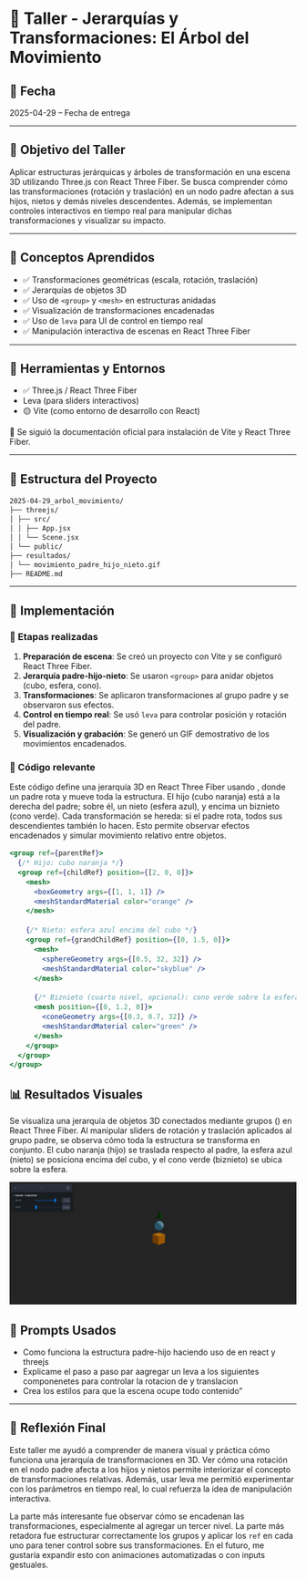 # 🧪 Taller - Jerarquías y Transformaciones: El Árbol del Movimiento

## 📅 Fecha  
2025-04-29 – Fecha de entrega

---

## 🎯 Objetivo del Taller

Aplicar estructuras jerárquicas y árboles de transformación en una escena 3D utilizando Three.js con React Three Fiber. Se busca comprender cómo las transformaciones (rotación y traslación) en un nodo padre afectan a sus hijos, nietos y demás niveles descendentes. Además, se implementan controles interactivos en tiempo real para manipular dichas transformaciones y visualizar su impacto.

---

## 🧠 Conceptos Aprendidos

- ✅ Transformaciones geométricas (escala, rotación, traslación)
- ✅ Jerarquías de objetos 3D
- ✅ Uso de `<group>` y `<mesh>` en estructuras anidadas
- ✅ Visualización de transformaciones encadenadas
- ✅ Uso de `leva` para UI de control en tiempo real
- ✅ Manipulación interactiva de escenas en React Three Fiber

---

## 🔧 Herramientas y Entornos

* ✅ Three.js / React Three Fiber
* Leva (para sliders interactivos)
* 🟡 Vite (como entorno de desarrollo con React)


📌 Se siguió la documentación oficial para instalación de Vite y React Three Fiber.

---

## 📁 Estructura del Proyecto
```
2025-04-29_arbol_movimiento/ 
├── threejs/ 
│ ├── src/ 
│ │ ├── App.jsx 
│ │ └── Scene.jsx 
│ └── public/ 
├── resultados/ 
│ └── movimiento_padre_hijo_nieto.gif 
├── README.md
```


---

## 🧪 Implementación

### 🔹 Etapas realizadas

1. **Preparación de escena**: Se creó un proyecto con Vite y se configuró React Three Fiber.
2. **Jerarquía padre-hijo-nieto**: Se usaron `<group>` para anidar objetos (cubo, esfera, cono).
3. **Transformaciones**: Se aplicaron transformaciones al grupo padre y se observaron sus efectos.
4. **Control en tiempo real**: Se usó `leva` para controlar posición y rotación del padre.
5. **Visualización y grabación**: Se generó un GIF demostrativo de los movimientos encadenados.

### 🔹 Código relevante
Este código define una jerarquía 3D en React Three Fiber usando <group>, donde un padre rota y mueve toda la estructura. El hijo (cubo naranja) está a la derecha del padre; sobre él, un nieto (esfera azul), y encima un biznieto (cono verde). Cada transformación se hereda: si el padre rota, todos sus descendientes también lo hacen. Esto permite observar efectos encadenados y simular movimiento relativo entre objetos.

```jsx
<group ref={parentRef}>
  {/* Hijo: cubo naranja */}
  <group ref={childRef} position={[2, 0, 0]}>
    <mesh>
      <boxGeometry args={[1, 1, 1]} />
      <meshStandardMaterial color="orange" />
    </mesh>

    {/* Nieto: esfera azul encima del cubo */}
    <group ref={grandChildRef} position={[0, 1.5, 0]}>
      <mesh>
        <sphereGeometry args={[0.5, 32, 32]} />
        <meshStandardMaterial color="skyblue" />
      </mesh>

      {/* Biznieto (cuarto nivel, opcional): cono verde sobre la esfera */}
      <mesh position={[0, 1.2, 0]}>
        <coneGeometry args={[0.3, 0.7, 32]} />
        <meshStandardMaterial color="green" />
      </mesh>
    </group>
  </group>
</group>
```

## 📊 Resultados Visuales

Se visualiza una jerarquía de objetos 3D conectados mediante grupos (<group>) en React Three Fiber. Al manipular sliders de rotación y traslación aplicados al grupo padre, se observa cómo toda la estructura se transforma en conjunto. El cubo naranja (hijo) se traslada respecto al padre, la esfera azul (nieto) se posiciona encima del cubo, y el cono verde (biznieto) se ubica sobre la esfera.

![Resultado Threejs](resultados/ThreejsAnimation.gif)

## 🧩 Prompts Usados

- Como funciona la estructura padre-hijo haciendo uso de <group> en react y threejs
- Explicame el paso a paso par aagregar un leva a los siguientes componenetes para controlar la rotacion de y translacion   
- Crea los estilos para que la escena ocupe todo contenido”  

---

## 💬 Reflexión Final
Este taller me ayudó a comprender de manera visual y práctica cómo funciona una jerarquía de transformaciones en 3D. Ver cómo una rotación en el nodo padre afecta a los hijos y nietos permite interiorizar el concepto de transformaciones relativas. Además, usar leva me permitió experimentar con los parámetros en tiempo real, lo cual refuerza la idea de manipulación interactiva.

La parte más interesante fue observar cómo se encadenan las transformaciones, especialmente al agregar un tercer nivel. La parte más retadora fue estructurar correctamente los grupos y aplicar los `ref` en cada uno para tener control sobre sus transformaciones. En el futuro, me gustaría expandir esto con animaciones automatizadas o con inputs gestuales.
